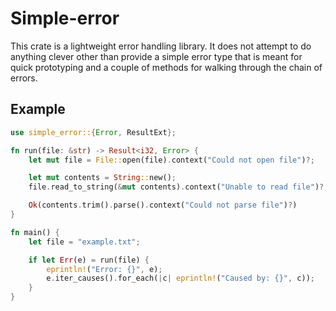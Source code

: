 # Simple-error

This crate is a lightweight error handling library.
It does not attempt to do anything clever other than provide a simple error type that is meant for quick prototyping and a couple of methods for walking through the chain of errors.

## Example

```rust
use simple_error::{Error, ResultExt};

fn run(file: &str) -> Result<i32, Error> {
    let mut file = File::open(file).context("Could not open file")?;

    let mut contents = String::new();
    file.read_to_string(&mut contents).context("Unable to read file")?;

    Ok(contents.trim().parse().context("Could not parse file")?)
}

fn main() {
    let file = "example.txt";

    if let Err(e) = run(file) {
        eprintln!("Error: {}", e);
        e.iter_causes().for_each(|c| eprintln!("Caused by: {}", c));
    }
}
```
